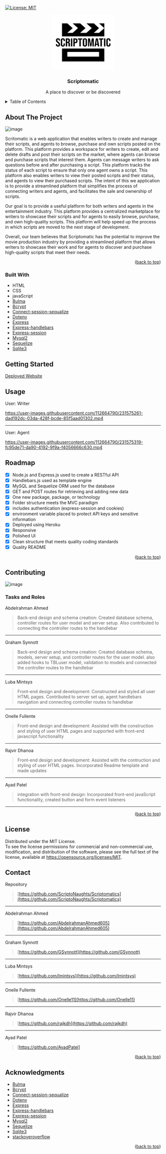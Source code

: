 [![License: MIT](https://img.shields.io/badge/License-MIT-yellow.svg)](https://opensource.org/licenses/MIT)

<a name="readme-top"></a>
<div align="center">
<a href="https://github.com/ScriptoNaughts/Scriptomatics/tree/main">
<img src="public\assets\rm-logo.png" alt="Logo" width="200" height="180">
</a>
<h3 align="center"> Scriptomatic</h3>
<p align="center">
A place to discover or be discovered
</p>
</div>

<!-- Table of content -->
<details>
  <summary>Table of Contents</summary>
  <ol>
    <li>
      <a href="#about-the-project">About The Project</a>
      <ul>
        <li><a href="#built-with">Built With</a></li>
      </ul>
    </li>
    <li>
      <a href="#getting-started">Getting Started</a>
    </li>
    <li><a href="#usage">Usage</a></li>
    <li><a href="#roadmap">Roadmap</a></li>
    <li><a href="#contributing">Contributing</a></li>
    <li><a href="#license">License</a></li>
    <li><a href="#contact">Contact</a></li>
    <li><a href="#acknowledgments">Acknowledgments</a></li>
  </ol>
</details>

<!-- ABOUT THE PROJECT -->
## About The Project
![image](https://user-images.githubusercontent.com/112664790/231297805-32bbea95-6500-4577-a48d-a3ac1424e71b.png)

Scritomatic is a web application that enables writers to create and manage their scripts, and agents to browse, purchase and own scripts posted on the platform. This platform provides a workspace for writers to create, edit and delete drafts and post their scripts on the market, where agents can browse and purchase scripts that interest them. Agents can message writers to ask questions before and after purchasing a script. This platform tracks the status of each script to ensure that only one agent owns a script. This platform also enables writers to view their posted scripts and their status, and agents to view their purchased scripts. The intent of this we application is to provide a streamlined platform that simplifies the process of connecting writers and agents, and facilitates the sale and ownership of scripts.

Our goal is to provide a useful platform for both writers and agents in the entertainment industry. This platform provides a centralized marketplace for writers to showcase their scripts and for agents to easily browse, purchase, and own high-quality scripts. This platform will help speed up the process in which scripts are moved to the next stage of development. 

 Overall, our team believes that Scriptomatic has the potential to improve the movie production industry by providing a streamlined platform that allows writers to showcase their work and for agents to discover and purchase high-quality scripts that meet their needs.

<p align="right">(<a href="#readme-top">back to top</a>)</p>

### Built With


* HTML
* CSS
* javaScript
* [Bulma](https://bulma.io/)
* [Bcrypt](https://www.npmjs.com/package/bcrypt)
* [Connect-session-sequalize](https://www.npmjs.com/package/connect-session-sequelize)
* [Dotenv](https://www.npmjs.com/package/dotenv)
* [Express](https://expressjs.com/)
* [Express-handlebars](https://www.npmjs.com/package/express-handlebars)
* [Express-session](https://www.npmjs.com/package/express-session)
* [Mysql2](https://www.npmjs.com/package/mysql2)
* [Sequelize](https://sequelize.org/)
* [Sqlite3](https://www.npmjs.com/package/sqlite3)

<!-- GETTING STARTED -->
## Getting Started
<!--Add deployed site link -->
[Deployed Website](https://shrouded-garden-51163.herokuapp.com/)

<!-- USAGE EXAMPLES -->
## Usage

User: Writer


https://user-images.githubusercontent.com/112664790/231575261-dad192dc-03da-428f-bcde-85f5aad01302.mp4


---

User: Agent



https://user-images.githubusercontent.com/112664790/231575319-fc95de71-da90-4192-9f9a-f4056666c630.mp4




<!-- ROADMAP -->
## Roadmap
- [x] Node.js and Express.js used to create a RESTful API
- [x] Handlebars.js used as template engine
- [x] MySQL and Sequelize ORM used for the database
- [x] GET and POST routes for retrieving and adding new data
- [x] One new package, package, or technology
- [x] Folder structure meets the MVC paradigm
- [x] includes authentication (express-session and cookies)
- [x] environment variable placed to protect API keys and sensitive information
- [x] Deployed using Heroku
- [x] Responsive
- [x] Polished UI
- [x] Clean structure that meets quality coding standards
- [x] Quality README

<p align="right">(<a href="#readme-top">back to top</a>)</p>

<!-- CONTRIBUTING -->
## Contributing
![image](https://user-images.githubusercontent.com/112664790/231309981-b3982f00-2c7d-480c-88cb-d237fe3500cb.png)

### Tasks and Roles 
Abdelrahman Ahmed
> Back-end design and schema creation: Created database schema, controller routes for user model and server setup. Also contributed to connecting the controller routes to the handlebar
---
Graham Synnott
> Back-end design and schema creation: Created database schema, models, server setup, and controller routes for the user model. also added hooks to TBLuser model, validation to models and connected the controller routes to the handlebar
---
Luba Mintsys
>Front-end design and development: Constructed and styled all user HTML pages. Contributed to server set up, agent handlebars navigation and connecting controller routes to handlebar
---
Onelle Fullente
> Front-end design and development: Assisted with the construction and styling of user HTML pages and supported with front-end javascript functionality
---
Rajvir Dhanoa
> Front-end design and development: Assisted with the contruction and styling of user HTML pages. Incorporated Readme template and made updates
---
Ayad Patel
> integration with front-end design: Incorporated front-end javaScript functionality, created button and form event listeners
---

<p align="right">(<a href="#readme-top">back to top</a>)</p>

<!-- LICENSE -->
## License

Distributed under the MIT License. </br>
To see the license permissions for commercial and non-commercial use, modification, and distribution of the software, please see the full text of the license, available at https://opensource.org/licenses/MIT.
<!-- CONTACT -->
## Contact


Repository
>[https://github.com/ScriptoNaughts/Scriptomatics](https://github.com/ScriptoNaughts/Scriptomatics)
---
Abdelrahman Ahmed
>[https://github.com/AbdelrahmanAhmed605](https://github.com/AbdelrahmanAhmed605)
---
Graham Synnott
>[https://github.com/GSynnott](https://github.com/GSynnott)
---
Luba Mintsys
>[https://github.com/lmintsys](https://github.com/lmintsys)
---
Onelle Fullente
>[https://github.com/Onelle11](https://github.com/Onelle11)
---
Rajvir Dhanoa
>[https://github.com/rajkdh](https://github.com/rajkdh)
---
Ayad Patel
>[https://github.com/AyadPatel]

<p align="right">(<a href="#readme-top">back to top</a>)</p>

<!-- ACKNOWLEDGMENTS -->
## Acknowledgments
* [Bulma](https://bulma.io/)
* [Bcrypt](https://www.npmjs.com/package/bcrypt)
* [Connect-session-sequalize](https://www.npmjs.com/package/connect-session-sequelize)
* [Dotenv](https://www.npmjs.com/package/dotenv)
* [Express](https://expressjs.com/)
* [Express-handlebars](https://www.npmjs.com/package/express-handlebars)
* [Express-session](https://www.npmjs.com/package/express-session)
* [Mysql2](https://www.npmjs.com/package/mysql2)
* [Sequelize](https://sequelize.org/)
* [Sqlite3](https://www.npmjs.com/package/sqlite3)
* [stackoveroverflow](https://stackoverflow.com/)

 <p align="right">(<a href="#readme-top">back to top</a>)</p>

